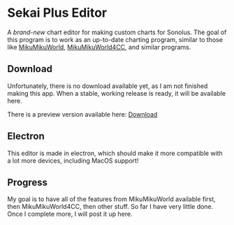 # Sekai Plus Editor

A _brand-new_ chart editor for making custom charts for Sonolus.
The goal of this program is to work as an up-to-date charting program, similar to those like [MikuMikuWorld](https://github.com/crash5band/MikuMikuWorld), [MikuMikuWorld4CC](https://github.com/sevenc-nanashi/MikuMikuWorld4CC), and similar programs.

## Download

Unfortunately, there is no download available yet, as I am not finished making this app. When a stable, working release is ready, it will be available here.

There is a preview version available here: [Download](https://github.com/KaleChips22/SekaiPlusEditor/releases)

## Electron

This editor is made in electron, which should make it more compatible with a lot more devices, including MacOS support!

## Progress

My goal is to have all of the features from MikuMikuWorld available first, then MikuMikuWorld4CC, then other stuff. So far I have very little done. Once I complete more, I will post it up here.

